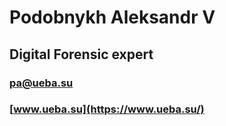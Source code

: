 # Podobnykh Aleksandr V

## Digital Forensic expert

### [pa@ueba.su](mailto:pa@ueba.su)

### [www.ueba.su](https://www.ueba.su/)